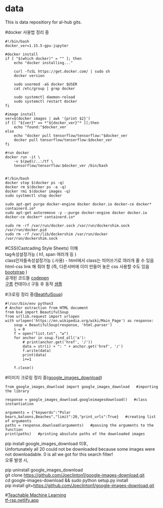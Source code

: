 # data
This is data repositiory for al-hub gits.


#docker 사용법 정리 중  
```
#!/bin/bash
docker_ver=1.15.5-gpu-jupyter

#docker install
if [ "$(which docker)" = "" ]; then
	echo "docker installing..."

    curl -fsSL https://get.docker.com/ | sudo sh
    docker version

    sudo usermod -aG docker $USER
    cat /etc/group | grep docker

    sudo systemctl daemon-reload
    sudo systemctl restart docker
fi

#image install
ver=$(docker images | awk '{print $2}')
if [[ "${ver}" == *"${docker_ver}"* ]];then
    echo "found:"$docker_ver
else
    echo "docker pull tensorflow/tensorflow:"$docker_ver
    docker pull tensorflow/tensorflow:$docker_ver
fi

#run docker
docker run -it \
    -v $(pwd)/..:/tf \
    tensorflow/tensorflow:$docker_ver /bin/bash


#!/bin/bash
docker stop $(docker ps -q)
docker rm $(docker ps -a -q)
docker rmi $(docker images -q)
sudo systemctl stop docker

sudo apt-get purge docker-engine docker docker.io docker-ce docker* containerd.io*
sudo apt-get autoremove -y --purge docker-engine docker docker.io docker-ce docker* containerd.io*

sudo rm -rf /var/run/docker.sock /var/run/dockershim.sock /var/run/docker.pid
sudo rm -rf /var/lib/dockershim /var/run/docker /var/run/dockershim.sock
```  

#CSS(Castcading Style Sheets) 이해  
tag속성설정가능 ( h1, span 여러개 등 )  
class인자들속성설정가능 (.사용) - html에서 class는 띄어쓰기로 여러개 줄 수 있음  
html-css link 해 줘야 함 (즉, 다른서버에 이미 만들어 놓은 css 사용할 수도 있음 [bootstrap](https://getbootstrap.com) )   
공개된 코드들  [codepen](https://codepen.io)  
[구름](https://www.goorm.io) 컨테이너 구동 후 동작 [샘플](https://css-rsfra.run.goorm.io/css/index.html)  

#크로링 정리 중([BeatifulSoup](https://www.crummy.com/software/BeautifulSoup/bs4/doc/))  
```
#!/usr/bin/env python3
# Anchor extraction from HTML document
from bs4 import BeautifulSoup
from urllib.request import urlopen
with urlopen('https://en.wikipedia.org/wiki/Main_Page') as response:
    soup = BeautifulSoup(response, 'html.parser')
    i = 0
    f = open("list.txt", "w")    
    for anchor in soup.find_all('a'):
        # print(anchor.get('href', '/'))
        data = str(i) + ": " + anchor.get('href', '/')
        f.write(data)
        print(data)
        i+=1
        
    f.close()
```

#이미지 크로링 정리 중([google_images_download](https://pypi.org/project/google_images_download/))  
```
from google_images_download import google_images_download   #importing the library

response = google_images_download.googleimagesdownload()   #class instantiation

arguments = {"keywords":"Polar bears,baloons,Beaches","limit":20,"print_urls":True}   #creating list of arguments
paths = response.download(arguments)   #passing the arguments to the function
print(paths)   #printing absolute paths of the downloaded images
```
pip install google_images_download 이후,  
Unfortunately all 20 could not be downloaded because some images were not downloadable. 0 is all we got for this search filter!  
오류 발생 시,  

pip uninstall google_images_download  
git clone https://github.com/Joeclinton1/google-images-download.git  
cd google-images-download && sudo python setup.py install  
pip install git+https://github.com/Joeclinton1/google-images-download.git  

#[Teachable Machine Learning](https://teachablemachine.withgoogle.com/)   
[tf-rsp.netlify.app](https://tf-rsp.netlify.app)  


